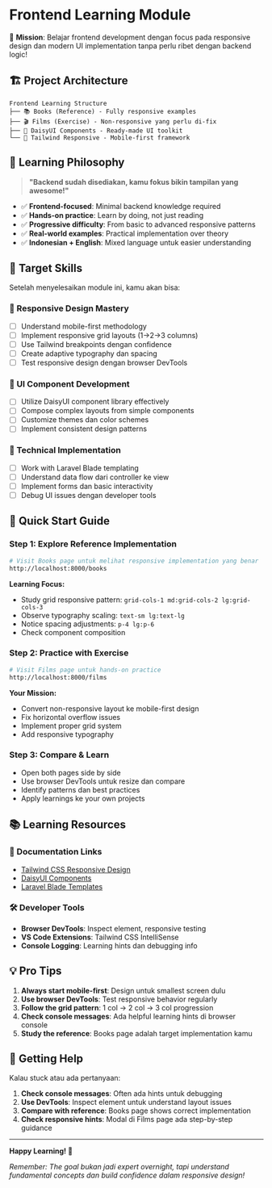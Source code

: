 # Frontend Learning Module

🎯 **Mission**: Belajar frontend development dengan focus pada responsive design dan modern UI implementation tanpa perlu ribet dengan backend logic!

## 🏗️ Project Architecture

```
Frontend Learning Structure
├── 📚 Books (Reference) - Fully responsive examples
├── 🎬 Films (Exercise) - Non-responsive yang perlu di-fix
├── 🎨 DaisyUI Components - Ready-made UI toolkit
└── 📱 Tailwind Responsive - Mobile-first framework
```

## 📖 Learning Philosophy

> **"Backend sudah disediakan, kamu fokus bikin tampilan yang awesome!"**

- ✅ **Frontend-focused**: Minimal backend knowledge required
- ✅ **Hands-on practice**: Learn by doing, not just reading
- ✅ **Progressive difficulty**: From basic to advanced responsive patterns
- ✅ **Real-world examples**: Practical implementation over theory
- ✅ **Indonesian + English**: Mixed language untuk easier understanding

## 🎯 Target Skills

Setelah menyelesaikan module ini, kamu akan bisa:

### 📱 Responsive Design Mastery
- [ ] Understand mobile-first methodology
- [ ] Implement responsive grid layouts (1→2→3 columns)
- [ ] Use Tailwind breakpoints dengan confidence
- [ ] Create adaptive typography dan spacing
- [ ] Test responsive design dengan browser DevTools

### 🎨 UI Component Development
- [ ] Utilize DaisyUI component library effectively
- [ ] Compose complex layouts from simple components
- [ ] Customize themes dan color schemes
- [ ] Implement consistent design patterns

### 🔧 Technical Implementation
- [ ] Work with Laravel Blade templating
- [ ] Understand data flow dari controller ke view
- [ ] Implement forms dan basic interactivity
- [ ] Debug UI issues dengan developer tools

## 🚀 Quick Start Guide

### Step 1: Explore Reference Implementation
```bash
# Visit Books page untuk melihat responsive implementation yang benar
http://localhost:8000/books
```

**Learning Focus:**
- Study grid responsive pattern: `grid-cols-1 md:grid-cols-2 lg:grid-cols-3`
- Observe typography scaling: `text-sm lg:text-lg`
- Notice spacing adjustments: `p-4 lg:p-6`
- Check component composition

### Step 2: Practice with Exercise
```bash
# Visit Films page untuk hands-on practice
http://localhost:8000/films
```

**Your Mission:**
- Convert non-responsive layout ke mobile-first design
- Fix horizontal overflow issues
- Implement proper grid system
- Add responsive typography

### Step 3: Compare & Learn
- Open both pages side by side
- Use browser DevTools untuk resize dan compare
- Identify patterns dan best practices
- Apply learnings ke your own projects

## 📚 Learning Resources

### 🔗 Documentation Links
- [Tailwind CSS Responsive Design](https://tailwindcss.com/docs/responsive-design)
- [DaisyUI Components](https://daisyui.com/components/)
- [Laravel Blade Templates](https://laravel.com/docs/blade)

### 🛠️ Developer Tools
- **Browser DevTools**: Inspect element, responsive testing
- **VS Code Extensions**: Tailwind CSS IntelliSense
- **Console Logging**: Learning hints dan debugging info

## 💡 Pro Tips

1. **Always start mobile-first**: Design untuk smallest screen dulu
2. **Use browser DevTools**: Test responsive behavior regularly
3. **Follow the grid pattern**: 1 col → 2 col → 3 col progression
4. **Check console messages**: Ada helpful learning hints di browser console
5. **Study the reference**: Books page adalah target implementation kamu

## 🤝 Getting Help

Kalau stuck atau ada pertanyaan:

1. **Check console messages**: Often ada hints untuk debugging
2. **Use DevTools**: Inspect element untuk understand layout issues
3. **Compare with reference**: Books page shows correct implementation
4. **Check responsive hints**: Modal di Films page ada step-by-step guidance

---

**Happy Learning! 🎉**

*Remember: The goal bukan jadi expert overnight, tapi understand fundamental concepts dan build confidence dalam responsive design!*
